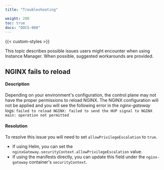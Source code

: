 ```yaml
---
title: "Troubleshooting"

weight: 200
toc: true
docs: "DOCS-000"
---
```


{{< custom-styles >}}

This topic describes possible issues users might encounter when using Instance Manager. When possible, suggested workarounds are provided.

## NGINX fails to reload

#### Description
 
Depending on your environment's configuration, the control plane may not have the proper permissions to reload NGINX. The NGINX configuration will not be applied and you will see the following error in the _nginx-gateway_ logs: `failed to reload NGINX: failed to send the HUP signal to NGINX main: operation not permitted`

#### Resolution
To resolve this issue you will need to set `allowPrivilegeEscalation` to `true`. 

- If using Helm, you can set the `nginxGateway.securityContext.allowPrivilegeEscalation` value.
- If using the manifests directly, you can update this field under the `nginx-gateway` container's `securityContext`.

